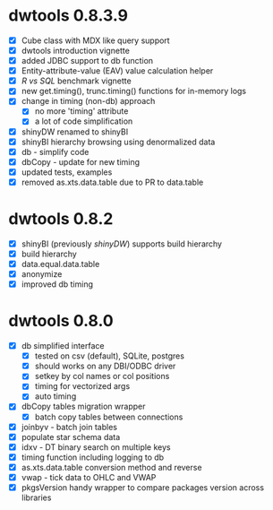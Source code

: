 # dwtools 0.8.3.9

- [x] Cube class with MDX like query support
- [x] dwtools introduction vignette
- [x] added JDBC support to db function
- [x] Entity-attribute-value (EAV) value calculation helper
- [x] *R vs SQL* benchmark vignette
- [x] new get.timing(), trunc.timing() functions for in-memory logs
- [x] change in timing (non-db) approach
  - [x] no more 'timing' attribute
  - [x] a lot of code simplification
- [x] shinyDW renamed to shinyBI
- [x] shinyBI hierarchy browsing using denormalized data
- [x] db - simplify code
- [x] dbCopy - update for new timing
- [x] updated tests, examples
- [x] removed as.xts.data.table due to PR to data.table

# dwtools 0.8.2

- [x] shinyBI (previously *shinyDW*) supports build hierarchy
- [x] build hierarchy
- [x] data.equal.data.table
- [x] anonymize
- [x] improved db timing

# dwtools 0.8.0

- [x] db simplified interface
  - [x] tested on csv (default), SQLite, postgres
  - [x] should works on any DBI/ODBC driver
  - [x] setkey by col names or col positions
  - [x] timing for vectorized args
  - [x] auto timing
- [x] dbCopy tables migration wrapper
  - [x] batch copy tables between connections
- [x] joinbyv - batch join tables
- [x] populate star schema data
- [x] idxv - DT binary search on multiple keys
- [x] timing function including logging to db
- [x] as.xts.data.table conversion method and reverse
- [x] vwap - tick data to OHLC and VWAP
- [x] pkgsVersion handy wrapper to compare packages version across libraries
